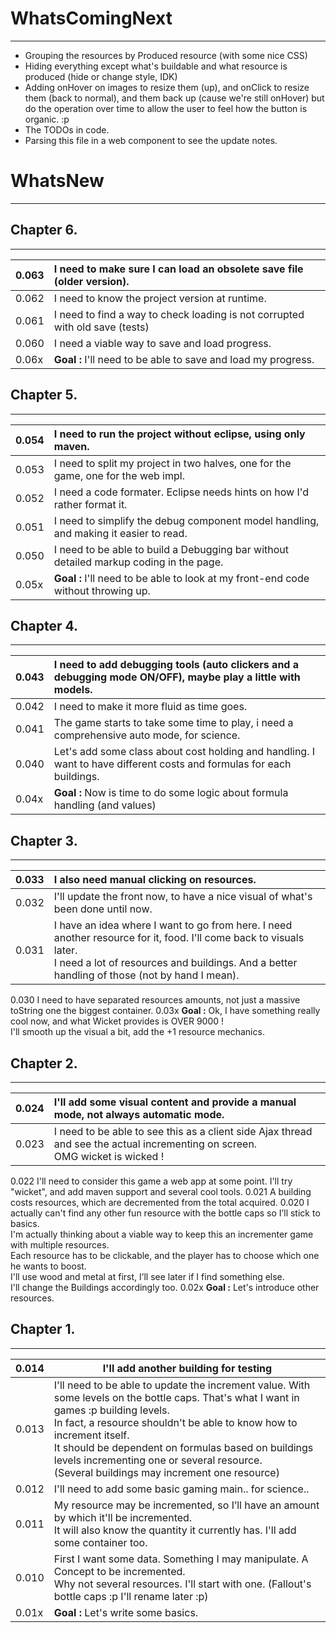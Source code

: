# WhatsComingNext #

---

  * Grouping the resources by Produced resource (with some nice CSS)
  * Hiding everything except what's buildable and what resource is produced (hide or change style, IDK)
  * Adding onHover on images to resize them (up), and onClick to resize them (back to normal), and them back up  (cause we're still onHover) but do the operation over time to allow the user to feel how the button is organic. :p
  * The TODOs in code.
  * Parsing this file in a web component to see the update notes.

# WhatsNew #

---

## Chapter 6. ##

---

| 0.063 | I need to make sure I can load an obsolete save file (older version). |
|:------|:----------------------------------------------------------------------|
| 0.062 |I need to know the project version at runtime.                         |
| 0.061 | I need to find a way to check loading is not corrupted with old save (tests) |
| 0.060 | I need a viable way to save and load progress.                        |
| 0.06x | **Goal :** I'll need to be able to save and load my progress.         |

## Chapter 5. ##

---

| 0.054 | I need to run the project without eclipse, using only maven. |
|:------|:-------------------------------------------------------------|
| 0.053 | I need to split my project in two halves, one for the game, one for the web impl. |
| 0.052 | I need a code formater. Eclipse needs hints on how I'd rather format it. |
| 0.051 | I need to simplify the debug component model handling, and making it easier to read. |
| 0.050 | I need to be able to build a Debugging bar without detailed markup coding in the page. |
| 0.05x | **Goal :** I'll need to be able to look at my front-end code without throwing up. |

## Chapter 4. ##

---

| 0.043 | I need to add debugging tools (auto clickers and a debugging mode ON/OFF), maybe play a little with models. |
|:------|:------------------------------------------------------------------------------------------------------------|
| 0.042 | I need to make it more fluid as time goes.                                                                  |
| 0.041 | The game starts to take some time to play, i need a comprehensive auto mode, for science.                   |
| 0.040 | Let's add some class about cost holding and handling. I want to have different costs and formulas for each buildings. |
| 0.04x |  **Goal :**   Now is time to do some logic about formula handling (and values)                              |

## Chapter 3. ##

---

| 0.033 |  I also need manual clicking on resources. |
|:------|:-------------------------------------------|
| 0.032 | I'll update the front now, to have a nice visual of what's been done until now. |
| 0.031 | I have an idea where I want to go from here. I need another resource for it, food. I'll come back to visuals later. <br> I need a lot of resources and buildings. And a better handling of those (not by hand I mean). <br>
<tr><td> 0.030 </td><td> I need to have separated resources amounts, not just a massive toString one the biggest container. </td></tr>
<tr><td> 0.03x </td><td> <b>Goal :</b>  Ok, I have something really cool now, and what Wicket provides is OVER 9000 !  <br> I'll smooth up the visual a bit, add the +1 resource mechanics. </td></tr></tbody></table>

## Chapter 2. ##

---

| 0.024 | I'll add some visual content and provide a manual mode, not always automatic mode. |
|:------|:-----------------------------------------------------------------------------------|
| 0.023 | I need to be able to see this as a client side Ajax thread and see the actual incrementing on screen. <br> OMG wicket is wicked ! <br>
<tr><td> 0.022 </td><td> I'll need to consider this game a web app at some point. I'll try "wicket", and add maven support and several cool tools. </td></tr>
<tr><td> 0.021 </td><td> A building costs resources, which are decremented from the total acquired.         </td></tr>
<tr><td> 0.020 </td><td> I actually can't find any other fun resource with the bottle caps so I’ll stick to basics. <br> I'm actually thinking about a viable way to keep this an incrementer game with multiple resources. <br> Each resource has to be clickable, and the player has to choose which one he wants to boost. <br> I'll use wood and metal at first, I’ll see later if I find something else. <br> I'll change the Buildings accordingly too. </td></tr>
<tr><td> 0.02x </td><td> <b>Goal :</b> Let's introduce other resources.                                     </td></tr></tbody></table>

<h2>Chapter 1.</h2>
<hr />
<table><thead><th> 0.014 </th><th> I'll add another building for testing   </th></thead><tbody>
<tr><td> 0.013 </td><td> I'll need to be able to update the increment value. With some levels on the bottle caps. That's what I want in games :p building levels. <br> In fact, a resource shouldn't be able to know how to increment itself. <br> It should be dependent on formulas based on buildings levels incrementing one or several resource. <br> (Several buildings may increment one resource) </td></tr>
<tr><td> 0.012 </td><td> I'll need to add some basic gaming main.. for science.. </td></tr>
<tr><td> 0.011 </td><td> My resource may be incremented, so I’ll have an amount by which it'll be incremented. <br> It will also know the quantity it currently has. I'll add some container too.  </td></tr>
<tr><td> 0.010 </td><td> First I want some data. Something I may manipulate.  A Concept to be incremented. <br> Why not several resources. I'll start with one. (Fallout's bottle caps :p I'll rename later :p) </td></tr>
<tr><td> 0.01x </td><td> <b>Goal :</b> Let's write some basics.  </td></tr>